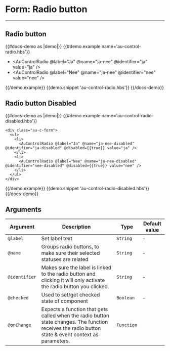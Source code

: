 # Form: Radio button

---

## Radio button

{{#docs-demo as |demo|}}
  {{#demo.example name='au-control-radio.hbs'}}
    <div class="au-c-form">
      <ul>
        <li>
          <AuControlRadio @label="Ja" @name="ja-nee"  @identifier="ja" value="ja" />
        </li>
        <li>
          <AuControlRadio @label="Nee" @name="ja-nee" @identifier="nee" value="nee" />
        </li>
      </ul>
    </div>
  {{/demo.example}}
  {{demo.snippet 'au-control-radio.hbs'}}
{{/docs-demo}}

## Radio button Disabled

{{#docs-demo as |demo|}}
  {{#demo.example name='au-control-radio-disabled.hbs'}}

    <div class="au-c-form">
      <ul>
        <li>
          <AuControlRadio @label="Ja" @name="ja-nee-disabled" @identifier="ja-disabled" @disabled={{true}} value="ja" />
        </li>
        <li>
          <AuControlRadio @label="Nee" @name="ja-nee-disabled" @identifier="nee-disabled" @disabled={{true}} value="nee" />
        </li>
      </ul>
    </div>
  {{/demo.example}}
  {{demo.snippet 'au-control-radio-disabled.hbs'}}
{{/docs-demo}}

## Arguments

| Argument      | Description | Type | Default value |
| ------------- | ----------- | ---- | ------------- |
| `@label` | Set label text  | `String` | - |
| `@name` | Groups radio buttons, to make sure their selected statuses are related  | `String` | - |
| `@identifier` | Makes sure the label is linked to the radio button and clicking it will only activate the radio button you clicked.  | `String` | - |
| `@checked` | Used to set/get checked state of component  | `Boolean` | - |
| `@onChange`| Expects a function that gets called when the radio button state changes. The function receives the radio button state & event context as parameters. | `Function` | | - |

